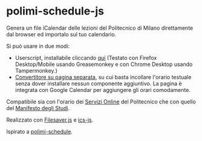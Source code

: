 # polimi-schedule-js
Genera un file iCalendar delle lezioni del Politecnico di Milano direttamente dal browser ed importalo sul tuo calendario.

Si può usare in due modi:
- Userscript, installabile cliccando [qui](https://github.com/bebora/polimi-schedule-js/raw/master/scripts/polimi-schedule.user.js) (Testato con Firefox Desktop/Mobile usando Greasemonkey e con Chrome Desktop usando Tampermonkey.)
- [Convertitore su pagina separata](https://bebora.github.io/polimi-schedule-js/), su cui basta incollare l'orario testuale senza dover installare nessun componente aggiuntivo. La pagina è integrata con Google Calendar per aggiungere gli orari comodamente.

Compatibile sia con l'orario dei [Servizi Online](https://www.polimi.it/servizionline/) del Politecnico che con quello del [Manifesto degli Studi](https://polimi.it/orario-lezioni).



Realizzato con [Filesaver.js](https://github.com/eligrey/FileSaver.js/) e  [ics-js](https://github.com/angeloashmore/ics-js).

Ispirato a [polimi-schedule](https://github.com/jacopo-j/polimi-schedule).

